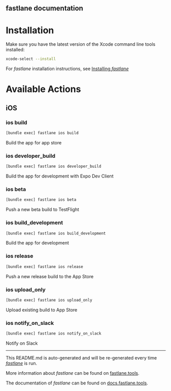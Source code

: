 fastlane documentation
----

# Installation

Make sure you have the latest version of the Xcode command line tools installed:

```sh
xcode-select --install
```

For _fastlane_ installation instructions, see [Installing _fastlane_](https://docs.fastlane.tools/#installing-fastlane)

# Available Actions

## iOS

### ios build

```sh
[bundle exec] fastlane ios build
```

Build the app for app store

### ios developer_build

```sh
[bundle exec] fastlane ios developer_build
```

Build the app for development with Expo Dev Client

### ios beta

```sh
[bundle exec] fastlane ios beta
```

Push a new beta build to TestFlight

### ios build_development

```sh
[bundle exec] fastlane ios build_development
```

Build the app for development

### ios release

```sh
[bundle exec] fastlane ios release
```

Push a new release build to the App Store

### ios upload_only

```sh
[bundle exec] fastlane ios upload_only
```

Upload existing build to App Store

### ios notify_on_slack

```sh
[bundle exec] fastlane ios notify_on_slack
```

Notify on Slack

----

This README.md is auto-generated and will be re-generated every time [_fastlane_](https://fastlane.tools) is run.

More information about _fastlane_ can be found on [fastlane.tools](https://fastlane.tools).

The documentation of _fastlane_ can be found on [docs.fastlane.tools](https://docs.fastlane.tools).
